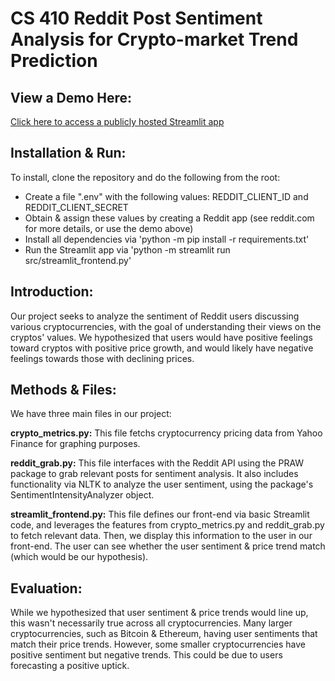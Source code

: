 # CS 410 Reddit Post Sentiment Analysis for Crypto-market Trend Prediction

## View a Demo Here:
[Click here to access a publicly hosted Streamlit app](https://cs410-reddit-crypto-sentiment-analysis.streamlit.app/)

## Installation & Run:
To install, clone the repository and do the following from the root:
 - Create a file ".env" with the following values: REDDIT_CLIENT_ID and REDDIT_CLIENT_SECRET
 - Obtain & assign these values by creating a Reddit app (see reddit.com for more details, or use the demo above)
 - Install all dependencies via 'python -m pip install -r requirements.txt'
 - Run the Streamlit app via 'python -m streamlit run src/streamlit_frontend.py'

## Introduction:
Our project seeks to analyze the sentiment of Reddit users discussing various cryptocurrencies, with the goal of understanding their views on the cryptos' values. We hypothesized that users would have positive feelings toward cryptos with positive price growth, and would likely have negative feelings towards those with declining prices.

## Methods & Files:
We have three main files in our project:

**crypto_metrics.py:**
This file fetchs cryptocurrency pricing data from Yahoo Finance for graphing purposes. 

**reddit_grab.py:**
This file interfaces with the Reddit API using the PRAW package to grab relevant posts for sentiment analysis. It also includes functionality via NLTK to analyze the user sentiment, using the package's SentimentIntensityAnalyzer object.

**streamlit_frontend.py:**
This file defines our front-end via basic Streamlit code, and leverages the features from crypto_metrics.py and reddit_grab.py to fetch relevant data. Then, we display this information to the user in our front-end. The user can see whether the user sentiment & price trend match (which would be our hypothesis).

## Evaluation:
While we hypothesized that user sentiment & price trends would line up, this wasn't necessarily true across all cryptocurrencies. Many larger cryptocurrencies, such as Bitcoin & Ethereum, having user sentiments that match their price trends. However, some smaller cryptocurrencies have positive sentiment but negative trends. This could be due to users forecasting a positive uptick.
